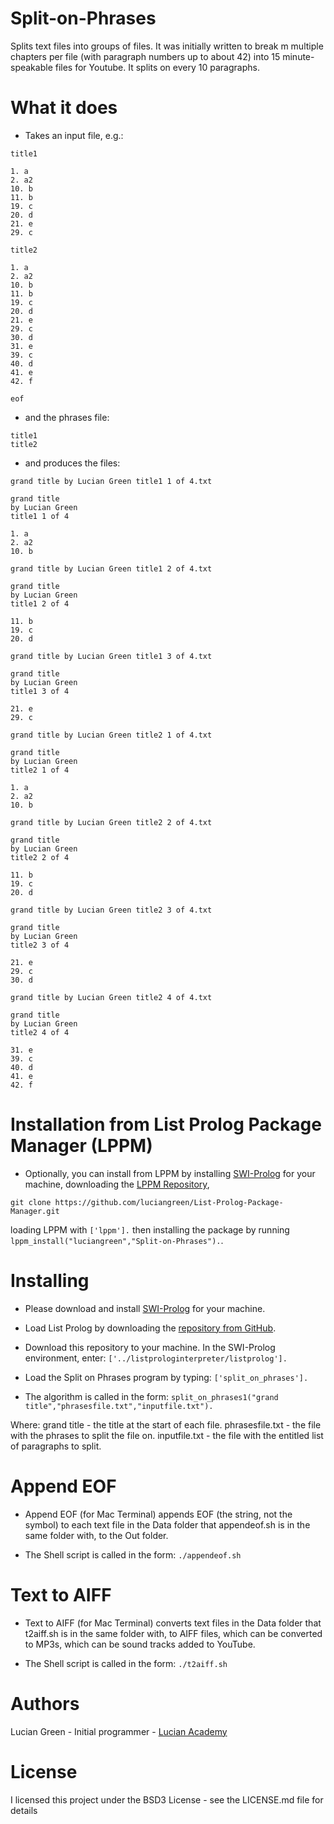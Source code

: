 # Split-on-Phrases
Splits text files into groups of files.  It was initially written to break m multiple chapters per file (with paragraph numbers up to about 42) into 15 minute-speakable files for Youtube.  It splits on every 10 paragraphs.

# What it does

* Takes an input file, e.g.:

```
title1

1. a
2. a2
10. b
11. b
19. c
20. d
21. e
29. c

title2

1. a
2. a2
10. b
11. b
19. c
20. d
21. e
29. c
30. d
31. e
39. c
40. d
41. e
42. f

eof
```

* and the phrases file:

```
title1
title2
```

* and produces the files:

`grand title by Lucian Green title1 1 of 4.txt`
```
grand title
by Lucian Green
title1 1 of 4

1. a
2. a2
10. b
```

`grand title by Lucian Green title1 2 of 4.txt`
```
grand title
by Lucian Green
title1 2 of 4

11. b
19. c
20. d
```

`grand title by Lucian Green title1 3 of 4.txt`
```
grand title
by Lucian Green
title1 3 of 4

21. e
29. c
```

`grand title by Lucian Green title2 1 of 4.txt`
```
grand title
by Lucian Green
title2 1 of 4

1. a
2. a2
10. b
```

`grand title by Lucian Green title2 2 of 4.txt`
```
grand title
by Lucian Green
title2 2 of 4

11. b
19. c
20. d
```

`grand title by Lucian Green title2 3 of 4.txt`
```
grand title
by Lucian Green
title2 3 of 4

21. e
29. c
30. d
```

`grand title by Lucian Green title2 4 of 4.txt`
```
grand title
by Lucian Green
title2 4 of 4

31. e
39. c
40. d
41. e
42. f
```


# Installation from List Prolog Package Manager (LPPM)

* Optionally, you can install from LPPM by installing <a href="https://www.swi-prolog.org/build/">SWI-Prolog</a> for your machine, downloading the <a href="https://github.com/luciangreen/List-Prolog-Package-Manager">LPPM Repository</a>,
```
git clone https://github.com/luciangreen/List-Prolog-Package-Manager.git
```
loading LPPM with `['lppm'].` then installing the package by running `lppm_install("luciangreen","Split-on-Phrases").`.

# Installing

* Please download and install <a href="https://www.swi-prolog.org/build/">SWI-Prolog</a> for your machine.

* Load List Prolog by downloading the <a href="https://github.com/luciangreen/listprologinterpreter">repository from GitHub</a>.

* Download this repository to your machine.
In the SWI-Prolog environment, enter:
`['../listprologinterpreter/listprolog'].`   

* Load the Split on Phrases program by typing:
`['split_on_phrases'].`

* The algorithm is called in the form:
`split_on_phrases1("grand title","phrasesfile.txt","inputfile.txt").`

Where:
grand title - the title at the start of each file.
phrasesfile.txt - the file with the phrases to split the file on.
inputfile.txt - the file with the entitled list of paragraphs to split.

# Append EOF

* Append EOF (for Mac Terminal) appends EOF (the string, not the symbol) to each text file in the Data folder that appendeof.sh is in the same folder with, to the Out folder.

* The Shell script is called in the form:
`./appendeof.sh`

# Text to AIFF

* Text to AIFF (for Mac Terminal) converts text files in the Data folder that t2aiff.sh is in the same folder with, to AIFF files, which can be converted to MP3s, which can be sound tracks added to YouTube.

* The Shell script is called in the form:
`./t2aiff.sh`

# Authors

Lucian Green - Initial programmer - <a href="https://www.lucianacademy.com/">Lucian Academy</a>

# License

I licensed this project under the BSD3 License - see the LICENSE.md file for details
